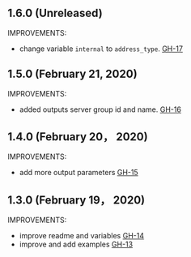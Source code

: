 ## 1.6.0 (Unreleased)

IMPROVEMENTS:

- change variable `internal` to `address_type`. [GH-17](https://github.com/terraform-alicloud-modules/terraform-alicloud-slb/pull/17)


## 1.5.0 (February 21, 2020)

IMPROVEMENTS:

- added outputs server group id and name. [GH-16](https://github.com/terraform-alicloud-modules/terraform-alicloud-slb/pull/16)

## 1.4.0 (February 20， 2020)

IMPROVEMENTS:

- add more output parameters [GH-15](https://github.com/terraform-alicloud-modules/terraform-alicloud-slb/pull/15)

## 1.3.0 (February 19， 2020)

IMPROVEMENTS:

- improve readme and variables [GH-14](https://github.com/terraform-alicloud-modules/terraform-alicloud-slb/pull/14)
- improve and add examples [GH-13](https://github.com/terraform-alicloud-modules/terraform-alicloud-slb/pull/13)
